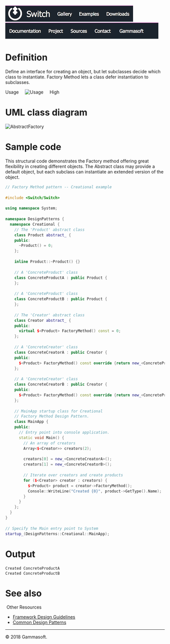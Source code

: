 [![Switch](../docs/Pictures/Menu/Switch.png)](Home.md)[![Switch](../docs/Pictures/Menu/Gallery.png)](Gallery.md)[![Switch](../docs/Pictures/Menu/Examples.png)](Examples.md)[![Switch](../docs/Pictures/Menu/Downloads.png)](Downloads.md)[![Switch](../docs/Pictures/Menu/Documentation.png)](Documentation.md)[![Switch](../docs/Pictures/Menu/Project.png)](https://sourceforge.net/projects/switchpro)[![Switch](../docs/Pictures/Menu/Sources.png)](https://github.com/gammasoft71/switch)[![Switch](../docs/Pictures/Menu/Contact.png)](Contact.md)[![Switch](../docs/Pictures/Menu/Gammasoft.png)](https://gammasoft71.wixsite.com/gammasoft)

# Definition

Define an interface for creating an object, but let subclasses decide which class to instantiate. Factory Method lets a class defer instantiation to subclasses.

Usage     ![Usage](Pictures/Usage5.png)     High

# UML class diagram

![AbstractFactory](Diagrams/UML/DesignPatterns/FactoryMethod.png)

# Sample code

This structural code demonstrates the Factory method offering great flexibility in creating different objects. The Abstract class may provide a default object, but each subclass can instantiate an extended version of the object.

```c++
// Factory Method pattern -- Creational example
​
#include <Switch/Switch>
​
using namespace System;
​
namespace DesignPatterns {
  namespace Creational {
    // The 'Product' abstract class
    class Product abstract_ {
    public:
      ~Product() = 0;
    };
    
    inline Product::~Product() {}
    
    // A 'ConcreteProduct' class
    class ConcreteProductA : public Product {
    };
    
    // A 'ConcreteProduct' class
    class ConcreteProductB : public Product {
    };
    
    // The 'Creator' abstract class
    class Creator abstract_ {
    public:
      virtual $<Product> FactoryMethod() const = 0;
    };
    
    // A 'ConcreteCreator' class
    class ConcreteCreatorA : public Creator {
    public:
      $<Product> FactoryMethod() const override {return new_<ConcreteProductA>();}
    };
    
    // A 'ConcreteCreator' class
    class ConcreteCreatorB : public Creator {
    public:
      $<Product> FactoryMethod() const override {return new_<ConcreteProductB>();}
    };
    
    // MainApp startup class for Creational
    // Factory Method Design Pattern.
    class MainApp {
    public:
      // Entry point into console application.
      static void Main() {
        // An array of creators
        Array<$<Creator>> creators(2);
        
        creators[0] = new_<ConcreteCreatorA>();
        creators[1] = new_<ConcreteCreatorB>();
        
        // Iterate over creators and create products
        for ($<Creator> creator : creators) {
          $<Product> product = creator->FactoryMethod();
          Console::WriteLine("Created {0}", product->GetType().Name);
        }
      }
    };
  }
}
 
// Specify the Main entry point to System
startup_(DesignPatterns::Creational::MainApp);
```

# Output

```
Created ConcreteProductA
Created ConcreteProductB
```

# See also
​
Other Resources

* [Framework Design Guidelines](FrameworkDesignGuidelines.md)
* [Common Design Patterns](CommonDesignPatterns.md)

______________________________________________________________________________________________

© 2018 Gammasoft.
